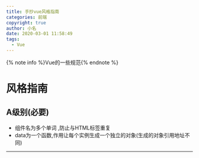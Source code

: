```yaml
---
title: 手抄vue风格指南
categories: 前端
copyright: true
author: 小名
date: 2020-03-01 11:58:49
tags:
  - Vue
---
```


{% note info %}Vue的一些规范{% endnote %}

<!-- more -->

# 风格指南

## A级别(必要)

- 组件名为多个单词 ,防止与HTML标签重复
- data为一个函数,作用让每个实例生成一个独立的对象(生成的对象引用地址不同)

---

